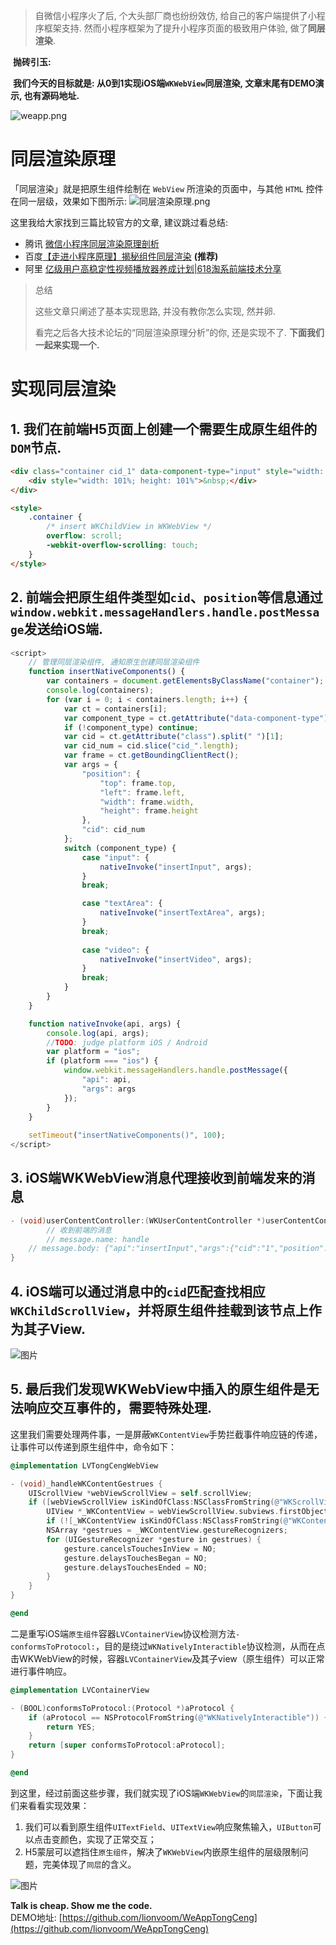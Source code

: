 > 自微信小程序火了后, 个大头部厂商也纷纷效仿, 给自己的客户端提供了小程序框架支持. 然而小程序框架为了提升小程序页面的极致用户体验, 做了**同层渲染**.

​        **抛砖引玉:**

​        **我们今天的目标就是: 从0到1实现iOS端`WKWebView`同层渲染, 文章末尾有DEMO演示, 也有源码地址.**

![weapp.png](https://p9-juejin.byteimg.com/tos-cn-i-k3u1fbpfcp/cd50590ab184460883662eb935017b1d~tplv-k3u1fbpfcp-watermark.image)





# 同层渲染原理 

「同层渲染」就是把原生组件绘制在 `WebView` 所渲染的页面中，与其他 `HTML` 控件在同一层级，效果如下图所示:
![同层渲染原理.png](https://p9-juejin.byteimg.com/tos-cn-i-k3u1fbpfcp/f137ab9d5bd84220a1ffdef641912882~tplv-k3u1fbpfcp-watermark.image)

这里我给大家找到三篇比较官方的文章, 建议跳过看总结:

- 腾讯 [微信小程序同层渲染原理剖析](https://developers.weixin.qq.com/community/develop/article/doc/000c4e433707c072c1793e56f5c813?page=1)
- 百度[【走进小程序原理】揭秘组件同层渲染](https://blog.csdn.net/Smartprogram/article/details/108124407) **(推荐)**
- 阿里 [亿级用户高稳定性视频播放器养成计划|618淘系前端技术分享](https://mp.weixin.qq.com/s/jgsG-XrAKV6AHSrUCRhKtQ)


> 总结
>
> 这些文章只阐述了基本实现思路, 并没有教你怎么实现, 然并卵. 
>
> 看完之后各大技术论坛的“同层渲染原理分析”的你, 还是实现不了.
> **下面我们一起来实现一个.**



# 实现同层渲染

## 1. 我们在前端H5页面上创建一个需要生成原生组件的`DOM`节点.

```html
<div class="container cid_1" data-component-type="input" style="width: 200px; height: 40px">
    <div style="width: 101%; height: 101%">&nbsp;</div>
</div>

<style>
    .container { 
        /* insert WKChildView in WKWebView */
        overflow: scroll;
        -webkit-overflow-scrolling: touch;
    }
</style>
```

## 2. 前端会把原生组件类型如`cid`、`position`等信息通过`window.webkit.messageHandlers.handle.postMessage`发送给iOS端.

```javascript
<script>
    // 管理同层渲染组件, 通知原生创建同层渲染组件
    function insertNativeComponents() {
        var containers = document.getElementsByClassName("container");
        console.log(containers);
        for (var i = 0; i < containers.length; i++) {
            var ct = containers[i];
            var component_type = ct.getAttribute("data-component-type");
            if (!component_type) continue;
            var cid = ct.getAttribute("class").split(" ")[1];
            var cid_num = cid.slice("cid_".length);
            var frame = ct.getBoundingClientRect();
            var args = {
                "position": {
                    "top": frame.top,
                    "left": frame.left,
                    "width": frame.width,
                    "height": frame.height
                },
                "cid": cid_num
            };
            switch (component_type) {
                case "input": {
                    nativeInvoke("insertInput", args);
                }
                break;

                case "textArea": {
                    nativeInvoke("insertTextArea", args);
                }
                break;
    
                case "video": {
                    nativeInvoke("insertVideo", args);
                }
                break;
            }
        }
    }

    function nativeInvoke(api, args) {
        console.log(api, args);
        //TODO: judge platform iOS / Android
        var platform = "ios";
        if (platform === "ios") {
            window.webkit.messageHandlers.handle.postMessage({
                "api": api,
                "args": args
            });
        }
    }   
    
    setTimeout("insertNativeComponents()", 100);
</script>
```

## 3. iOS端WKWebView消息代理接收到前端发来的消息

```objective-c
- (void)userContentController:(WKUserContentController *)userContentController didReceiveScriptMessage:(WKScriptMessage *)message {
        // 收到前端的消息
        // message.name: handle
    // message.body: {"api":"insertInput","args":{"cid":"1","position":{"top":30,"width":200,"left":87.5,"height":40}}}
}
```

## 4. iOS端可以通过消息中的`cid`匹配查找相应`WKChildScrollView`，并将原生组件挂载到该节点上作为其子View.

![图片](https://uploader.shimo.im/f/R0pscfsRIAxUPRcy.png!thumbnail?fileGuid=pv833try8pHkTvKG)



## 5. 最后我们发现WKWebView中插入的原生组件是无法响应交互事件的，需要特殊处理.

这里我们需要处理两件事，一是屏蔽`WKContentView`手势拦截事件响应链的传递，让事件可以传递到原生组件中，命令如下：

```objective-c
@implementation LVTongCengWebView

- (void)_handleWKContentGestrues {
    UIScrollView *webViewScrollView = self.scrollView;
    if ([webViewScrollView isKindOfClass:NSClassFromString(@"WKScrollView")]) {
        UIView *_WKContentView = webViewScrollView.subviews.firstObject;
        if (![_WKContentView isKindOfClass:NSClassFromString(@"WKContentView")]) return;
        NSArray *gestrues = _WKContentView.gestureRecognizers;
        for (UIGestureRecognizer *gesture in gestrues) {
            gesture.cancelsTouchesInView = NO;
            gesture.delaysTouchesBegan = NO;
            gesture.delaysTouchesEnded = NO;
        }
    }
}

@end
```

二是重写iOS端`原生组件`容器`LVContainerView`协议检测方法`-conformsToProtocol:`，目的是绕过`WKNativelyInteractible`协议检测，从而在点击WKWebView的时候，容器`LVContainerView`及其子view（原生组件）可以正常进行事件响应。

```objective-c
@implementation LVContainerView

- (BOOL)conformsToProtocol:(Protocol *)aProtocol {
    if (aProtocol == NSProtocolFromString(@"WKNativelyInteractible")) {
        return YES;
    }
    return [super conformsToProtocol:aProtocol];
}

@end
```



到这里，经过前面这些步骤，我们就实现了iOS端`WKWebView`的`同层渲染`，下面让我们来看看实现效果：

1. 我们可以看到原生组件`UITextField`、`UITextView`响应聚焦输入，`UIButton`可以点击变颜色，实现了正常交互；
2. H5蒙层可以遮挡住`原生组件`，解决了`WKWebView`内嵌原生组件的层级限制问题，完美体现了`同层`的含义。

![图片](https://uploader.shimo.im/f/MxbV46jKTgwrQu7o.gif?fileGuid=pv833try8pHkTvKG)

**Talk is cheap. Show me the code.**  
DEMO地址: [https://github.com/lionvoom/WeAppTongCeng](https://github.com/lionvoom/WeAppTongCeng)
